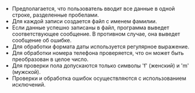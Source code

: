 - Предполагается, что пользователь вводит все данные в одной строке, разделенные пробелами.
- Для каждой записи создается файл с именем фамилии.
- Если данные успешно записаны в файл, программа выведет соответствующее сообщение. В противном случае, она выведет сообщение об ошибке.
- Для обработки формата даты используется регулярное выражение.
- Для обработки номера телефона проверяется, что он может быть преобразован в целое число.
- Для проверки пола допускаются только символы 'f' (женский) и 'm' (мужской).
- Проверки и обработка ошибок осуществляются с использованием исключений.
